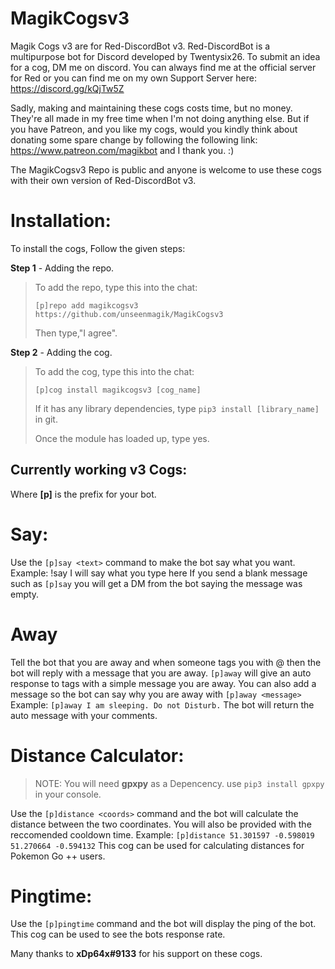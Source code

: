 # MagikCogsv3

Magik Cogs v3 are for Red-DiscordBot v3. Red-DiscordBot is a multipurpose bot for Discord developed by Twentysix26.
To submit an idea for a cog, DM me on discord. You can always find me at the official server for Red or you can find me on my own Support Server here: https://discord.gg/kQjTw5Z

Sadly, making and maintaining these cogs costs time, but no money. They're all made in my free time when I'm not doing anything else. But if you have Patreon, and you like my cogs, would you kindly think about donating some spare change by following the following link: https://www.patreon.com/magikbot and I thank you. :)

The MagikCogsv3 Repo is public and anyone is welcome to use these cogs with their own version of Red-DiscordBot v3.

# Installation:
To install the cogs, Follow the given steps:

**Step 1** - Adding the repo.
> To add the repo, type this into the chat:
> 
> ``[p]repo add magikcogsv3 https://github.com/unseenmagik/MagikCogsv3``
> 
> Then type,"I agree".

**Step 2** - Adding the cog.
> To add the cog, type this into the chat:
> 
> ``[p]cog install magikcogsv3 [cog_name]``
> 
> If it has any library dependencies, type ``pip3 install [library_name]`` in git.
> 
> Once the module has loaded up, type yes.

<h2>Currently working v3 Cogs:</h2>

Where <b>[p]</b> is the prefix for your bot.

# Say:
Use the ``[p]say <text>`` command to make the bot say what you want.
  Example: !say I will say what you type here
  If you send a blank message such as ``[p]say`` you will get a DM from the bot saying the message was empty.

# Away
Tell the bot that you are away and when someone tags you with @ then the bot will reply with a message that you are away.
``[p]away`` will give an auto response to tags with a simple message you are away.
You can also add a message so the bot can say why you are away with ``[p]away <message>``
Example: ``[p]away I am sleeping. Do not Disturb.`` The bot will return the auto message with your comments.
  
# Distance Calculator:
>NOTE: You will need **gpxpy** as a Depencency. use ``pip3 install gpxpy`` in your console. 

Use the ``[p]distance <coords>`` command and the bot will calculate the distance between the two coordinates. You will also be provided with the reccomended cooldown time.
Example: ``[p]distance 51.301597 -0.598019 51.270664 -0.594132``
This cog can be used for calculating distances for Pokemon Go ++ users.
  
# Pingtime:
Use the ``[p]pingtime`` command and the bot will display the ping of the bot.
This cog can be used to see the bots response rate.
  

Many   thanks to <b>xDp64x#9133</b> for his support on these cogs. 
  
